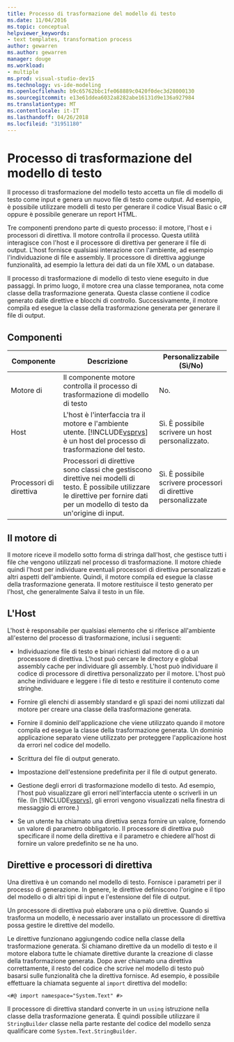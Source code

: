 ```yaml
---
title: Processo di trasformazione del modello di testo
ms.date: 11/04/2016
ms.topic: conceptual
helpviewer_keywords:
- text templates, transformation process
author: gewarren
ms.author: gewarren
manager: douge
ms.workload:
- multiple
ms.prod: visual-studio-dev15
ms.technology: vs-ide-modeling
ms.openlocfilehash: b9c65762bbc1fe068889c0420f0dec3d28000130
ms.sourcegitcommit: e13e61ddea6032a8282abe16131d9e136a927984
ms.translationtype: MT
ms.contentlocale: it-IT
ms.lasthandoff: 04/26/2018
ms.locfileid: "31951180"
---
```

# <a name="the-text-template-transformation-process"></a>Processo di trasformazione del modello di testo
Il processo di trasformazione del modello testo accetta un file di modello di testo come input e genera un nuovo file di testo come output. Ad esempio, è possibile utilizzare modelli di testo per generare il codice Visual Basic o c# oppure è possibile generare un report HTML.

 Tre componenti prendono parte di questo processo: il motore, l'host e i processori di direttiva. Il motore controlla il processo. Questa utilità interagisce con l'host e il processore di direttiva per generare il file di output. L'host fornisce qualsiasi interazione con l'ambiente, ad esempio l'individuazione di file e assembly. Il processore di direttiva aggiunge funzionalità, ad esempio la lettura dei dati da un file XML o un database.

 Il processo di trasformazione di modello di testo viene eseguito in due passaggi. In primo luogo, il motore crea una classe temporanea, nota come classe della trasformazione generata. Questa classe contiene il codice generato dalle direttive e blocchi di controllo. Successivamente, il motore compila ed esegue la classe della trasformazione generata per generare il file di output.

## <a name="components"></a>Componenti

|Componente|Descrizione|Personalizzabile (Sì/No)|
|---------------|-----------------|------------------------------|
|Motore di|Il componente motore controlla il processo di trasformazione di modello di testo|No.|
|Host|L'host è l'interfaccia tra il motore e l'ambiente utente. [!INCLUDE[vsprvs](../code-quality/includes/vsprvs_md.md)] è un host del processo di trasformazione del testo.|Sì. È possibile scrivere un host personalizzato.|
|Processori di direttiva|Processori di direttive sono classi che gestiscono direttive nei modelli di testo. È possibile utilizzare le direttive per fornire dati per un modello di testo da un'origine di input.|Sì. È possibile scrivere processori di direttive personalizzate|

## <a name="the-engine"></a>Il motore di
 Il motore riceve il modello sotto forma di stringa dall'host, che gestisce tutti i file che vengono utilizzati nel processo di trasformazione. Il motore chiede quindi l'host per individuare eventuali processori di direttiva personalizzati e altri aspetti dell'ambiente. Quindi, il motore compila ed esegue la classe della trasformazione generata. Il motore restituisce il testo generato per l'host, che generalmente Salva il testo in un file.

## <a name="the-host"></a>L'Host
 L'host è responsabile per qualsiasi elemento che si riferisce all'ambiente all'esterno del processo di trasformazione, inclusi i seguenti:

-   Individuazione file di testo e binari richiesti dal motore di o a un processore di direttiva. L'host può cercare le directory e global assembly cache per individuare gli assembly. L'host può individuare il codice di processore di direttiva personalizzato per il motore. L'host può anche individuare e leggere i file di testo e restituire il contenuto come stringhe.

-   Fornire gli elenchi di assembly standard e gli spazi dei nomi utilizzati dal motore per creare una classe della trasformazione generata.

-   Fornire il dominio dell'applicazione che viene utilizzato quando il motore compila ed esegue la classe della trasformazione generata. Un dominio applicazione separato viene utilizzato per proteggere l'applicazione host da errori nel codice del modello.

-   Scrittura del file di output generato.

-   Impostazione dell'estensione predefinita per il file di output generato.

-   Gestione degli errori di trasformazione modello di testo. Ad esempio, l'host può visualizzare gli errori nell'interfaccia utente o scriverli in un file. (In [!INCLUDE[vsprvs](../code-quality/includes/vsprvs_md.md)], gli errori vengono visualizzati nella finestra di messaggio di errore.)

-   Se un utente ha chiamato una direttiva senza fornire un valore, fornendo un valore di parametro obbligatorio. Il processore di direttiva può specificare il nome della direttiva e il parametro e chiedere all'host di fornire un valore predefinito se ne ha uno.

## <a name="directives-and-directive-processors"></a>Direttive e processori di direttiva
 Una direttiva è un comando nel modello di testo. Fornisce i parametri per il processo di generazione. In genere, le direttive definiscono l'origine e il tipo del modello o di altri tipi di input e l'estensione del file di output.

 Un processore di direttiva può elaborare una o più direttive. Quando si trasforma un modello, è necessario aver installato un processore di direttiva possa gestire le direttive del modello.

 Le direttive funzionano aggiungendo codice nella classe della trasformazione generata. Si chiamano direttive da un modello di testo e il motore elabora tutte le chiamate direttive durante la creazione di classe della trasformazione generata. Dopo aver chiamato una direttiva correttamente, il resto del codice che scrive nel modello di testo può basarsi sulle funzionalità che la direttiva fornisce. Ad esempio, è possibile effettuare la chiamata seguente al `import` direttiva del modello:

 `<#@ import namespace="System.Text" #>`

 Il processore di direttiva standard converte in un `using` istruzione nella classe della trasformazione generata. È quindi possibile utilizzare il `StringBuilder` classe nella parte restante del codice del modello senza qualificare come `System.Text.StringBuilder`.